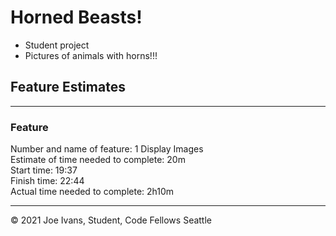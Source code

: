 # Horned Beasts!

- Student project
- Pictures of animals with horns!!!

## Feature Estimates

___

### Feature

Number and name of feature: 1 Display Images<br/>
Estimate of time needed to complete: 20m<br/>
Start time: 19:37<br/>
Finish time: 22:44<br/>
Actual time needed to complete: 2h10m<br/>
___

&copy; 2021 Joe Ivans, Student, Code Fellows Seattle
